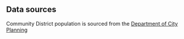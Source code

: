 ## Data sources

Community District population is sourced from the [Department of City Planning](https://www.nyc.gov/site/planning/planning-level/nyc-population/2020-census.page)